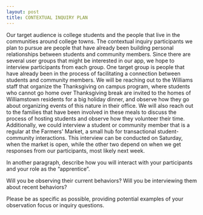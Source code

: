 ```yaml
---
layout: post
title: CONTEXTUAL INQUIRY PLAN
---
```


Our target audience is college students and the people that live in the communities around college towns. The contextual inquiry participants we plan to pursue are people that have already been building personal relationships between students and community members. Since there are several user groups that might be interested in our app, we hope to interview participants from each group. One target group is people that have already been in the process of facilitating a connection between students and community members. We will be reaching out to the Williams staff that organize the Thanksgiving on campus program, where students who cannot go home over Thanksgiving break are invited to the homes of Williamstown residents for a big holiday dinner, and observe how they go about organizing events of this nature in their office. We will also reach out to the families that have been involved in these meals to discuss the process of hosting students and observe how they volunteer their time. Additionally, we could interview a student or community member that is a regular at the Farmers' Market, a small hub for transactional student-community interactions. This interview can be conducted on Saturday, when the market is open, while the other two depend on when we get responses from our participants, most likely next week.

In another paragraph, describe how you will interact with your participants and your role as the “apprentice”.

Will you be observing their current behaviors?
Will you be interviewing them about recent behaviors?

Please be as specific as possible, providing potential examples of your observation focus or inquiry questions.
